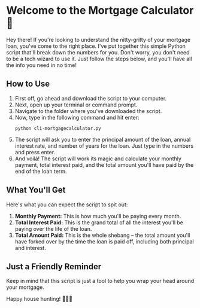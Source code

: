 # Welcome to the Mortgage Calculator 🏡

Hey there! If you're looking to understand the nitty-gritty of your mortgage loan, you've come to the right place. I've put together this simple Python script that'll break down the numbers for you. Don't worry, you don't need to be a tech wizard to use it. Just follow the steps below, and you'll have all the info you need in no time!

## How to Use

1. First off, go ahead and download the script to your computer.
2. Next, open up your terminal or command prompt.
3. Navigate to the folder where you've downloaded the script.
4. Now, type in the following command and hit enter:
    ```
    python cli-mortgagecalculator.py
    ```
5. The script will ask you to enter the principal amount of the loan, annual interest rate, and number of years for the loan. Just type in the numbers and press enter.
6. And voilà! The script will work its magic and calculate your monthly payment, total interest paid, and the total amount you'll have paid by the end of the loan term.

## What You'll Get

Here's what you can expect the script to spit out:

1. **Monthly Payment:** This is how much you'll be paying every month.
2. **Total Interest Paid:** This is the grand total of all the interest you'll be paying over the life of the loan.
3. **Total Amount Paid:** This is the whole shebang – the total amount you'll have forked over by the time the loan is paid off, including both principal and interest.

## Just a Friendly Reminder

Keep in mind that this script is just a tool to help you wrap your head around your mortgage.

Happy house hunting! 🏡🏡🏡
